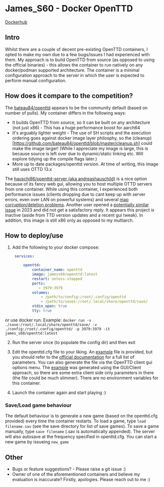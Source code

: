 # James_S60 - Docker OpenTTD 

[Dockerhub](https://hub.docker.com/r/jamess60/openttd)

## Intro

Whilst there are a couple of decent pre-existing OpenTTD containers, I opted to make my own due to a few bugs/issues I had experienced with them. 
My approach is to build OpenTTD from source (as opposed to using the official binaries) - this allows the container to run natively on any docker/podman supported architecture. The container is a minimal configuration approach to the server in which the user is expected to perform manual configuration. 


## How does it compare to the competition?

The [bateau84/openttd](https://github.com/bateau84/openttd) appears to be the community default (based on number of pulls). My container differs in the following ways: 
- It builds OpenTTD from source, so it can be built on any architecture (not just x86) - This has a huge performance boost for aarch64
- It's arguably lighter weight - The use of SH scripts and the execution ordering goes against docker image layer philosphy, so the (cleanup)[https://github.com/bateau84/openttd/blob/master/cleanup.sh] could make the image larger! (While I appreciate my image is large, this is because source is left over due to dynamic/static linking etc. Will explore tidying up the compile flags later.)
- More up to date packages/openttd version. At time of writing, this image still uses OTTD 13.x


The [hauschi86/openttd-server (aka andreashauschild)](https://github.com/andreashauschild/openttd-server) is a nice option because of its fancy web gui, allowing you to host multiple OTTD servers from one container. While using this container, I experienced both performance issues (clients dropping due to cant keep up with server errors, even over LAN on powerful systems) and several [map corruption/deletion problems](https://github.com/andreashauschild/openttd-server/issues/16). Another user opened a [potentially similar issue](https://github.com/andreashauschild/openttd-server/issues/8) in 2023 and did not get a satisfactory reply. It appears this project is inactive (aside from TTD version updates and a recent gui tweak). In addition, this image is still x86 only as opposed to my multiarch. 


## How to deploy/use

1. Add the following to your docker compose:

   ```yaml
    services:
   
        openttd:
            container_name: openttd
            image: jamess60/openttd:latest
            restart: unless-stopped
            ports:
               - 3979:3979
            volumes:
                - /path/to/config:/root/.config/openttd
                - /path/to/saves:/root/.local/share/openttd/save/
            stdin_open: true   
            tty: true
   
   ```

or use docker run. Example: ```docker run -v ./save:/root/.local/share/openttd/save/ -v ./config:/root/.config/openttd/ -p 3979:3979 -it james_s60/openttd:latest```

2. Run the server once (to populate the config dir) and then exit 

3. Edit the openttd.cfg file to your liking. An [example](https://github.com/jamess60/docker-openttd/blob/main/openttd.cfg.example) file is provided, but you should refer to the [official documentation](https://wiki.openttd.org/en/Archive/Manual/Settings/Openttd.cfg) for a full list of parameters. You can also generate the file via the OpenTTD client gui options menu. The [example](https://github.com/jamess60/docker-openttd/blob/main/openttd.cfg.example) was generated using the GUI/Client approach, so there are some extra client side only parameters in there (the file could be much slimmer). There are no environment variables for this container. 

4. Launch the container again and start playing :) 


### Save/Load game behaviour
The default behaviour is to generate a new game (based on the openttd.cfg provided) every time the container restarts. To load a game, type ```load filename.sav``` (see the save directory for list of save games). To save a game manually, type ```save filename``` (.sav is automatically appended). The server will also autosave at the frequency specified in openttd.cfg. You can start a new game by issueing ```new_game```



## Other 
- Bugs or feature suggestions? - Please raise a git issue :) 
- Owner of one of the aforementioned containers and believe my evaluation is inaccurate? Firstly, apologies. Please reach out to me :) 




